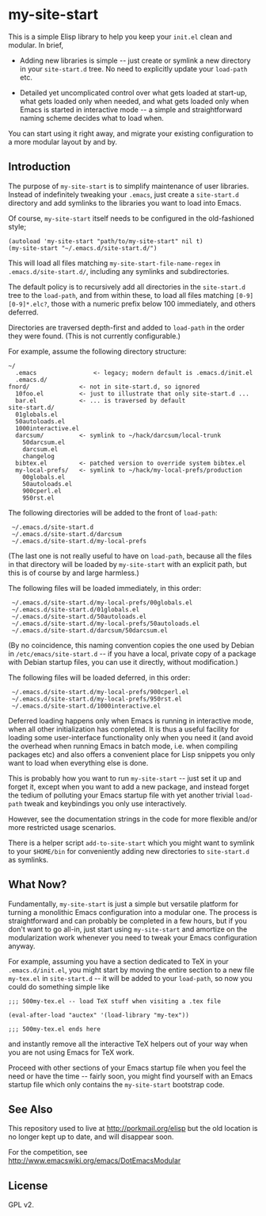 my-site-start
=============

This is a simple Elisp library to help you keep your `init.el` clean
and modular.  In brief,

* Adding new libraries is simple -- just create or symlink a new
directory in your `site-start.d` tree.  No need to explicitly
update your `load-path` etc.

* Detailed yet uncomplicated control over what gets loaded at
start-up, what gets loaded only when needed, and what gets loaded only
when Emacs is started in interactive mode -- a simple and
straightforward naming scheme decides what to load when.

You can start using it right away, and migrate your existing
configuration to a more modular layout by and by.


Introduction
------------

The purpose of `my-site-start` is to simplify maintenance of user libraries.
Instead of indefinitely tweaking your `.emacs`, just create a `site-start.d`
directory and add symlinks to the libraries you want to load into Emacs.

Of course, `my-site-start` itself needs to be configured in the old-fashioned
style;

    (autoload 'my-site-start "path/to/my-site-start" nil t)
    (my-site-start "~/.emacs.d/site-start.d/")

This will load all files matching `my-site-start-file-name-regex` in
`.emacs.d/site-start.d/`, including any symlinks and subdirectories.

The default policy is to recursively add all directories in the
`site-start.d` tree to the `load-path`, and from within these, to load
all files matching `[0-9][0-9]*.elc?`, those with a numeric prefix
below 100 immediately, and others deferred.

Directories are traversed depth-first and added to `load-path` in the
order they were found.  (This is not currently configurable.)

For example, assume the following directory structure:

    ~/
      .emacs                <- legacy; modern default is .emacs.d/init.el
      .emacs.d/
	fnord/              <- not in site-start.d, so ignored
	  10foo.el          <- just to illustrate that only site-start.d ...
	  bar.el            <- ... is traversed by default
	site-start.d/
	  01globals.el
	  50autoloads.el
	  1000interactive.el
	  darcsum/          <- symlink to ~/hack/darcsum/local-trunk
	    50darcsum.el
	    darcsum.el
	    changelog
	  bibtex.el         <- patched version to override system bibtex.el
	  my-local-prefs/   <- symlink to ~/hack/my-local-prefs/production
	    00globals.el
	    50autoloads.el
	    900cperl.el
	    950rst.el

The following directories will be added to the front of `load-path`:

     ~/.emacs.d/site-start.d
     ~/.emacs.d/site-start.d/darcsum
     ~/.emacs.d/site-start.d/my-local-prefs

(The last one is not really useful to have on `load-path`, because all the
files in that directory will be loaded by `my-site-start` with an explicit
path, but this is of course by and large harmless.)

The following files will be loaded immediately, in this order:

     ~/.emacs.d/site-start.d/my-local-prefs/00globals.el
     ~/.emacs.d/site-start.d/01globals.el
     ~/.emacs.d/site-start.d/50autoloads.el
     ~/.emacs.d/site-start.d/my-local-prefs/50autoloads.el
     ~/.emacs.d/site-start.d/darcsum/50darcsum.el

(By no coincidence, this naming convention copies the one used by Debian
in `/etc/emacs/site-start.d` -- if you have a local, private copy of
a package with Debian startup files, you can use it directly,
without modification.)

The following files will be loaded deferred, in this order:

     ~/.emacs.d/site-start.d/my-local-prefs/900cperl.el
     ~/.emacs.d/site-start.d/my-local-prefs/950rst.el
     ~/.emacs.d/site-start.d/1000interactive.el

Deferred loading happens only when Emacs is running in interactive
mode, when all other initialization has completed.  It is thus a
useful facility for loading some user-interface functionality only
when you need it (and avoid the overhead when running Emacs in
batch mode, i.e. when compiling packages etc) and also offers a
convenient place for Lisp snippets you only want to load when
everything else is done.

This is probably how you want to run `my-site-start` -- just set it up
and forget it, except when you want to add a new package, and instead
forget the tedium of polluting your Emacs startup file with yet another
trivial `load-path` tweak and keybindings you only use interactively.

However, see the documentation strings in the code for more flexible
and/or more restricted usage scenarios.

There is a helper script `add-to-site-start` which you might want to
symlink to your `$HOME/bin` for conveniently adding new directories
to `site-start.d` as symlinks.


What Now?
---------

Fundamentally, `my-site-start` is just a simple but versatile platform
for turning a monolithic Emacs configuration into a modular one.
The process is straightforward and can probably be completed in a
few hours, but if you don't want to go all-in, just start using
`my-site-start` and amortize on the modularization work whenever
you need to tweak your Emacs configuration anyway.

For example, assuming you have a section dedicated to TeX in your
`.emacs.d/init.el`, you might start by moving the entire section to
a new file `my-tex.el` in `site-start.d` -- it will be added to your
`load-path`, so now you could do something simple like

    ;;; 500my-tex.el -- load TeX stuff when visiting a .tex file

    (eval-after-load "auctex" '(load-library "my-tex"))

    ;;; 500my-tex.el ends here

and instantly remove all the interactive TeX helpers out of your way
when you are not using Emacs for TeX work.

Proceed with other sections of your Emacs startup file when you feel
the need or have the time -- fairly soon, you might find yourself with
an Emacs startup file which only contains the `my-site-start`
bootstrap code.


See Also
--------

This repository used to live at http://porkmail.org/elisp but the
old location is no longer kept up to date, and will disappear soon.

For the competition, see http://www.emacswiki.org/emacs/DotEmacsModular


License
-------

GPL v2.
